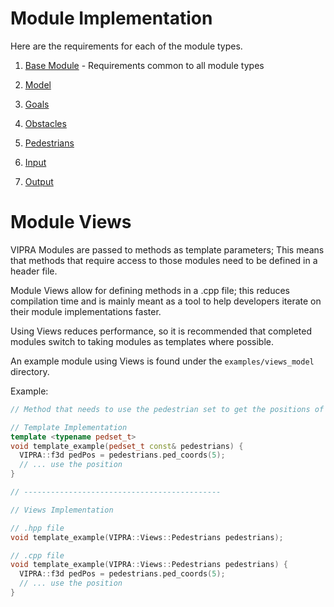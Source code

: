 
# Module Implementation

Here are the requirements for each of the module types.

1. [Base Module](./implementation/module.md) - Requirements common to all module types

2. [Model](./implementation/model.md)

3. [Goals](./implementation/goals.md)

4. [Obstacles](./implementation/obstacles.md)

5. [Pedestrians](./implementation/pedestrians.md)

6. [Input](./implementation/input.md)

7. [Output](./implementation/output.md)


# Module Views

VIPRA Modules are passed to methods as template parameters; This means that methods that require access to those modules need to be defined in a header file.

Module Views allow for defining methods in a .cpp file; this reduces compilation time and is mainly meant as a tool to help developers iterate on their module implementations faster.

Using Views reduces performance, so it is recommended that completed modules switch to taking modules as templates where possible.

An example module using Views is found under the `examples/views_model` directory.

Example:
```C++
// Method that needs to use the pedestrian set to get the positions of a pedestrian

// Template Implementation
template <typename pedset_t>
void template_example(pedset_t const& pedestrians) {
  VIPRA::f3d pedPos = pedestrians.ped_coords(5);
  // ... use the position
}

// --------------------------------------------

// Views Implementation

// .hpp file
void template_example(VIPRA::Views::Pedestrians pedestrians);

// .cpp file
void template_example(VIPRA::Views::Pedestrians pedestrians) {
  VIPRA::f3d pedPos = pedestrians.ped_coords(5);
  // ... use the position
}
```